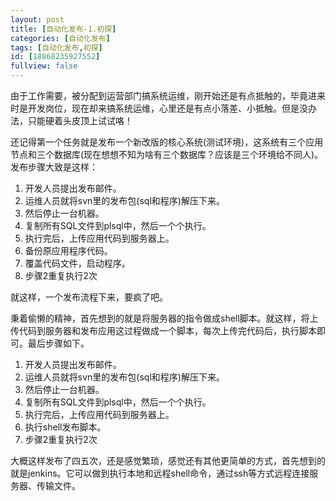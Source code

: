 ```yaml
---
layout: post
title: [自动化发布-1.初探]
categories: [自动化发布]
tags: [自动化发布,初探]
id: [18868235927552]
fullview: false
---
```

由于工作需要，被分配到运营部门搞系统运维，刚开始还是有点抵触的，毕竟进来时是开发岗位，现在却来搞系统运维，心里还是有点小落差、小抵触。但是没办法，只能硬着头皮顶上试试咯！

还记得第一个任务就是发布一个新改版的核心系统(测试环境)，这系统有三个应用节点和三个数据库(现在想想不知为啥有三个数据库？应该是三个环境给不同人)。发布步骤大致是这样：

1. 开发人员提出发布邮件。
2. 运维人员就将svn里的发布包(sql和程序)解压下来。
3. 然后停止一台机器。
4. 复制所有SQL文件到plsql中，然后一个个执行。
5. 执行完后，上传应用代码到服务器上。
6. 备份原应用程序代码。
7. 覆盖代码文件，启动程序。
8. 步骤2重复执行2次

就这样，一个发布流程下来，要疯了吧。

秉着偷懒的精神，首先想到的就是将服务器的指令做成shell脚本。就这样，将上传代码到服务器和发布应用这过程做成一个脚本，每次上传完代码后，执行脚本即可。最后步骤如下。

1. 开发人员提出发布邮件。
2. 运维人员就将svn里的发布包(sql和程序)解压下来。
3. 然后停止一台机器。
4. 复制所有SQL文件到plsql中，然后一个个执行。
5. 执行完后，上传应用代码到服务器上。
6. 执行shell发布脚本。
7. 步骤2重复执行2次

大概这样发布了四五次，还是感觉繁琐，感觉还有其他更简单的方式，首先想到的就是jenkins。它可以做到执行本地和远程shell命令，通过ssh等方式远程连接服务器、传输文件。
